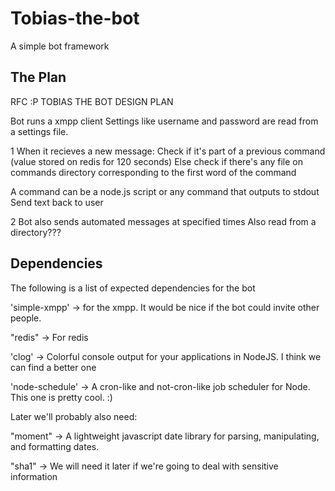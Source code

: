Tobias-the-bot
==============

A simple bot framework


The Plan
---------

RFC :P
TOBIAS THE BOT DESIGN PLAN

Bot runs a xmpp client
Settings like username and password are read from a settings file.

1 When it recieves a new message:
Check if it's part of a previous command (value stored on redis for 120 seconds)
Else check if there's any file on commands directory corresponding to the first word of the command

A command can be a node.js script or any command that outputs to stdout
Send text back to user

2 Bot also sends automated messages at specified times
  Also read from a directory???



Dependencies
------------

The following is a list of expected dependencies for the bot

'simple-xmpp' -> for the xmpp. It would be nice if the bot could invite other people.

"redis"       -> For redis

'clog'        -> Colorful console output for your applications in NodeJS. I think we can find a better one

'node-schedule' -> A cron-like and not-cron-like job scheduler for Node. This one is pretty cool. :)


Later we'll probably also need:

"moment"      -> A lightweight javascript date library for parsing, manipulating, and formatting dates.

"sha1"        -> We will need it later if we're going to deal with sensitive information

